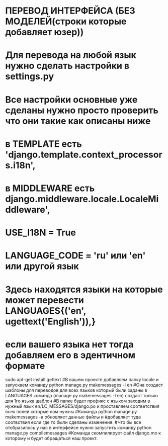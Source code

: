 # ПЕРЕВОД ИНТЕРФЕЙСА (БЕЗ МОДЕЛЕЙ(строки которые добавляет юзер))
# Для перевода на любой язык нужно сделать настройки в settings.py
# Все настройки основные уже сделаны нужно просто проверить что они такие как описаны ниже 
# в TEMPLATE есть 'django.template.context_processors.i18n',
# в MIDDLEWARE есть django.middleware.locale.LocaleMiddleware',
# USE_I18N = True
# LANGUAGE_CODE = 'ru' или 'en' или другой язык
# Здесь находятся языки на которые может перевести LANGUAGES{('en', ugettext('English')),} 
# если вашего языка нет тогда добавляем его в эдентичном формате

sudo apt-get install gettext
#В вашем проекте добавляем папку locale и запускаем команду  python manage.py makemessages -l en
#Она создаст шаблоны для переводов для всех языков который были заданы в LANGUAGES команда (manage.py makemessages -l en) создаст только для 1го языка шаблон
#В папке будет префикс с языком заходим в нужный язык en/LC_MESSAGES/django.po и проставляем соответствия всех полей которые нам нужны
#Команда  python manage.py makemessages -a обновляет данные файлы и
#добавляет туда соотвствия если где то были сделаны изменения.
#Что бы все отобразилось у нас в интерфейсе нужно запустить команду  python manage.py compilemessages
#Команда скомпилирует файл django.mo к которому и будет обращаться наш проект.